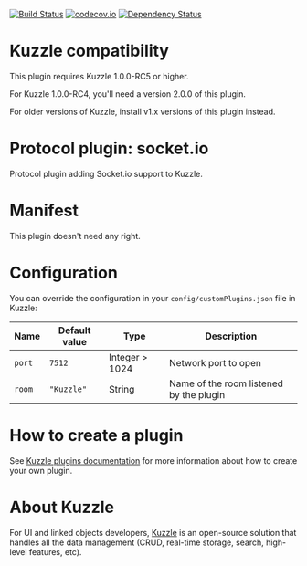 [![Build Status](https://travis-ci.org/kuzzleio/kuzzle-plugin-socketio.svg?branch=master)](https://travis-ci.org/kuzzleio/kuzzle-plugin-socketio) [![codecov.io](http://codecov.io/github/kuzzleio/kuzzle-plugin-socketio/coverage.svg?branch=master)](http://codecov.io/github/kuzzleio/kuzzle?branch=master) [![Dependency Status](https://david-dm.org/kuzzleio/kuzzle-plugin-socketio.svg)](https://david-dm.org/kuzzleio/kuzzle-plugin-socketio)

# Kuzzle compatibility

This plugin requires Kuzzle 1.0.0-RC5 or higher.

For Kuzzle 1.0.0-RC4, you'll need a version 2.0.0 of this plugin.

For older versions of Kuzzle, install v1.x versions of this plugin instead.

# Protocol plugin: socket.io

Protocol plugin adding Socket.io support to Kuzzle.

# Manifest

This plugin doesn't need any right.

# Configuration

You can override the configuration in your `config/customPlugins.json` file in Kuzzle:

| Name | Default value | Type | Description                 |
|------|---------------|-----------|-----------------------------|
| ``port`` | ``7512`` | Integer > 1024 | Network port to open |
| ``room`` | ``"Kuzzle"`` | String | Name of the room listened by the plugin |

# How to create a plugin

See [Kuzzle plugins documentation](http://kuzzle.io/guide/#plugins) for more information about how to create your own plugin.

# About Kuzzle

For UI and linked objects developers, [Kuzzle](https://kuzzle.io) is an open-source solution that handles all the data management
(CRUD, real-time storage, search, high-level features, etc).
